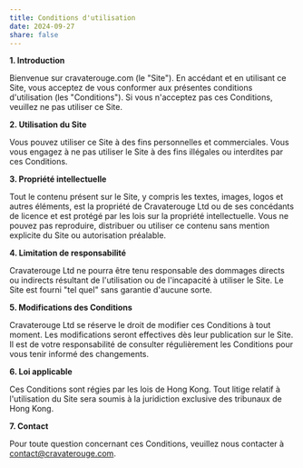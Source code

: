 ```yaml
---
title: Conditions d'utilisation
date: 2024-09-27
share: false
---
```


**1. Introduction**

Bienvenue sur cravaterouge.com (le "Site"). En accédant et en utilisant ce Site, vous acceptez de vous conformer aux présentes conditions d'utilisation (les "Conditions"). Si vous n'acceptez pas ces Conditions, veuillez ne pas utiliser ce Site.

**2. Utilisation du Site**

Vous pouvez utiliser ce Site à des fins personnelles et commerciales. Vous vous engagez à ne pas utiliser le Site à des fins illégales ou interdites par ces Conditions.

**3. Propriété intellectuelle**

Tout le contenu présent sur le Site, y compris les textes, images, logos et autres éléments, est la propriété de Cravaterouge Ltd ou de ses concédants de licence et est protégé par les lois sur la propriété intellectuelle. Vous ne pouvez pas reproduire, distribuer ou utiliser ce contenu sans mention explicite du Site ou autorisation préalable.

**4. Limitation de responsabilité**

Cravaterouge Ltd ne pourra être tenu responsable des dommages directs ou indirects résultant de l'utilisation ou de l'incapacité à utiliser le Site. Le Site est fourni "tel quel" sans garantie d'aucune sorte.

**5. Modifications des Conditions**

Cravaterouge Ltd se réserve le droit de modifier ces Conditions à tout moment. Les modifications seront effectives dès leur publication sur le Site. Il est de votre responsabilité de consulter régulièrement les Conditions pour vous tenir informé des changements.

**6. Loi applicable**

Ces Conditions sont régies par les lois de Hong Kong. Tout litige relatif à l'utilisation du Site sera soumis à la juridiction exclusive des tribunaux de Hong Kong.

**7. Contact**

Pour toute question concernant ces Conditions, veuillez nous contacter à contact@cravaterouge.com.